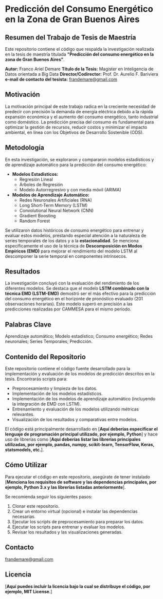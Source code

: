 # Predicción del Consumo Energético en la Zona de Gran Buenos Aires

## Resumen del Trabajo de Tesis de Maestría

Este repositorio contiene el código que respalda la investigación realizada en la tesis de maestría titulada **"Predicción del consumo energético en la zona de Gran Buenos Aires"**.

**Autor:** Franco Ariel Demare
**Título de la Tesis:** Magister en Inteligencia de Datos orientada a Big Data
**Director/Codirector:** Prof. Dr. Aurelio F. Bariviera
**e-mail de contacto del tesista:** frandemare@gmail.com

## Motivación

La motivación principal de este trabajo radica en la creciente necesidad de predecir con precisión la demanda de energía eléctrica debido a la rápida expansión económica y el aumento del consumo energético, tanto industrial como doméstico. La predicción precisa del consumo es fundamental para optimizar la gestión de recursos, reducir costos y minimizar el impacto ambiental, en línea con los Objetivos de Desarrollo Sostenible (ODS).

## Metodología

En esta investigación, se exploraron y compararon modelos estadísticos y de aprendizaje automático para la predicción del consumo energético:

* **Modelos Estadísticos:**
    * Regresión Lineal
    * Árboles de Regresión
    * Modelo Autorregresivo y con media móvil (ARIMA)
* **Modelos de Aprendizaje Automático:**
    * Redes Neuronales Artificiales (RNA)
    * Long Short-Term Memory (LSTM)
    * Convolutional Neural Network (CNN)
    * Gradient Boosting
    * Random Forest

Se utilizaron datos históricos de consumo energético para entrenar y evaluar estos modelos, prestando especial atención a la naturaleza de series temporales de los datos y a la **estacionalidad**. Se menciona específicamente el uso de la técnica de **Descomposición en Modos Empíricos (EMD)** para mejorar el rendimiento del modelo LSTM al descomponer la serie temporal en componentes intrínsecos.

## Resultados

La investigación concluyó con la evaluación del rendimiento de los diferentes modelos. Se destaca que el modelo **LSTM combinado con la técnica EMD (LSTM-EMD)** demostró ser el más efectivo para la predicción del consumo energético en el horizonte de pronóstico evaluado (201 observaciones horarias). Este modelo superó en precisión a las predicciones realizadas por CAMMESA para el mismo período.

## Palabras Clave

Aprendizaje automático; Modelo estadístico; Consumo energético; Redes neuronales; Series Temporales; Predicción.

## Contenido del Repositorio

Este repositorio contiene el código fuente desarrollado para la implementación y evaluación de los modelos de predicción descritos en la tesis. Encontrarás scripts para:

* Preprocesamiento y limpieza de los datos.
* Implementación de los modelos estadísticos.
* Implementación de los modelos de aprendizaje automático (incluyendo la integración de EMD con LSTM).
* Entrenamiento y evaluación de los modelos utilizando métricas relevantes.
* Visualización de los resultados y comparativas entre modelos.

El código está principalmente desarrollado en [**Aquí deberías especificar el lenguaje de programación principal utilizado, por ejemplo, Python**] y hace uso de librerías como [**Aquí deberías listar las librerías principales utilizadas, por ejemplo, pandas, numpy, scikit-learn, TensorFlow, Keras, statsmodels, etc.**].

## Cómo Utilizar

Para ejecutar el código en este repositorio, asegúrate de tener instalado [**Menciona los requisitos de software y las dependencias principales, por ejemplo, Python 3.x y las librerías listadas anteriormente**].

Se recomienda seguir los siguientes pasos:

1.  Clonar este repositorio.
2.  Crear un entorno virtual (opcional) e instalar las dependencias necesarias.
3.  Ejecutar los scripts de preprocesamiento para preparar los datos.
4.  Ejecutar los scripts para entrenar y evaluar los modelos.
5.  Revisar los resultados y las visualizaciones generadas.

## Contacto

frandemare@gmail.com

## Licencia

[**Aquí puedes incluir la licencia bajo la cual se distribuye el código, por ejemplo, MIT License.**]
